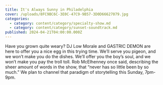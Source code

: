 ```yaml
---
title: It's Always Sunny in Philadelphia
cover: /uploads/8FC9BC6C-3E0C-47C9-9B57-3D0D66627079.jpg
categories:
  - category: content/category/specialty-show.md
  - category: content/category/sunset-soundtrack.md
published: 2024-04-21T04:00:00.000Z
---
```


Have you grown quite weary? DJ Low Morale and GASTRIC DEMON are here to offer you a nice egg in this trying time. We’ll serve you pigeon, and we won’t make you do the dishes. We’ll offer you the boy’s soul, and we won’t make you pay the troll toll. Rob McElhenney once said, describing the sheer amount of words in the show, that “never has so little been by so much.” We plan to channel that paradigm of storytelling this Sunday, 7pm-9pm.

